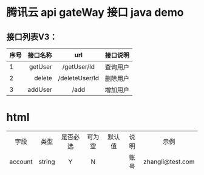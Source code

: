 # 腾讯云 api gateWay 接口 java demo
## 接口列表V3：
| 序号        | 接口名称    |  url  |  接口说明  |
| --------   | -----:  | :----: | :----: |
| 1        | getUser      |   /getUser/Id    | 查询用户 |
| 2        | delete      |   /deleteUser/Id    |删除用户|
| 3        | addUser      |   /add    |增加用户 |


# html
<table  align="center"  width="80%" height="100px">
    <tr align="center">
        <td>字段</td>
        <td>类型</td>
        <td>是否必选</td>
        <td>可为空</td>
        <td>默认值</td>
        <td>说明</td>
        <td>示例</td>
    </tr>
    <tr align="center">
        <td>account</td>
        <td>string</td>
        <td>Y</td>
        <td>N</td>
        <td></td>
        <td>账号</td>
        <td>zhangli@test.com</td>
    </tr>
</table>
